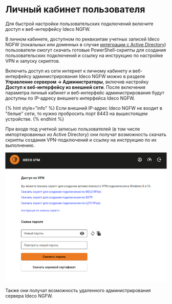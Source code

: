 # Личный кабинет пользователя

Для быстрой настройки пользовательских подключений включите доступ к веб-интерфейсу Ideco NGFW.

В личном кабинете, доступном по реквизитам учетных записей Ideco NGFW (локальных или доменных в случае [интеграции с Active Directory](/settings/users/active-directory/)) пользователи смогут скачать готовые PowerShell-скрипты для создания пользовательских подключений и ссылку на инструкцию по настройке VPN и запуску скриптов.

Включить доступ из сети интернет к личному кабинету и веб-интерфейсу администрирования Ideco NGFW можно в разделе **Управление сервером -> Администраторы**, включив настройку **Доступ к веб-интерфейсу из внешней сети**. После включения параметра личный кабинет и веб-интерфейс администрирования будут доступны по IP-адресу внешнего интерфейса Ideco NGFW.

{% hint style="info" %}
Если внешний IP-адрес Ideco NGFW не входит в "белые" сети, то нужно пробросить порт 8443 на вышестоящем устройстве.
{% endhint %}

При входе под учетной записью пользователей (в том числе импортированных из Active Directory) они получат возможность скачать скрипты создания VPN-подключений и ссылку на инструкцию по их выполнению.

![](/.gitbook/assets/user-lk.png)

Также они получат возможность удаленного администрирования сервера Ideco NGFW.
